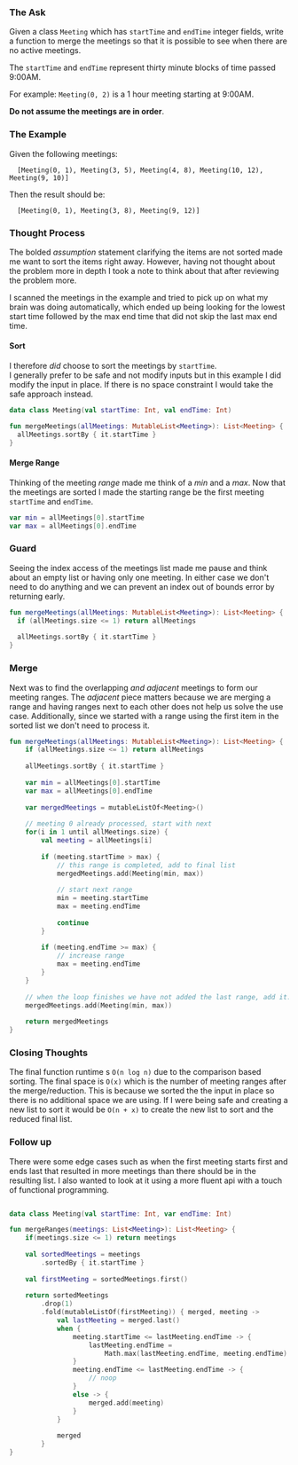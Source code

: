 ### The Ask

Given a class `Meeting` which has `startTime` and `endTime` integer fields, write a function to merge the meetings so that it is
possible to see when there are no active meetings.  

The `startTime` and `endTime` represent thirty minute blocks of time passed 9:00AM.  

For example: `Meeting(0, 2)` is a 1 hour meeting starting at 9:00AM.

**Do not assume the meetings are in order**.

### The Example

Given the following meetings:

```
  [Meeting(0, 1), Meeting(3, 5), Meeting(4, 8), Meeting(10, 12), Meeting(9, 10)]
```

Then the result should be:

```
  [Meeting(0, 1), Meeting(3, 8), Meeting(9, 12)]
```

### Thought Process

The bolded _assumption_ statement clarifying the items are not sorted made me want to sort the items right away. However, having not thought
about the problem more in depth I took a note to think about that after reviewing the problem more.  

I scanned the meetings in the example and tried to pick up on what my brain was doing automatically, which ended up being looking for the lowest 
start time followed by the max end time that did not skip the last max end time. 

#### Sort

I therefore _did_ choose to sort the meetings by `startTime`.  
I generally prefer to be safe and not modify inputs but in this example I did modify the input in place. If there is no space constraint
I would take the safe approach instead.

```kotlin
data class Meeting(val startTime: Int, val endTime: Int)

fun mergeMeetings(allMeetings: MutableList<Meeting>): List<Meeting> {
  allMeetings.sortBy { it.startTime }
}
```

#### Merge Range

Thinking of the meeting _range_ made me think of a _min_ and a _max_. Now that the meetings are sorted I made the starting range be the first meeting
`startTime` and `endTime`.

```kotlin
var min = allMeetings[0].startTime
var max = allMeetings[0].endTime
```

### Guard

Seeing the index access of the meetings list made me pause and think about an empty list or having only one meeting.  In either case we 
don't need to do anything and we can prevent an index out of bounds error by returning early.

```kotlin
fun mergeMeetings(allMeetings: MutableList<Meeting>): List<Meeting> {
  if (allMeetings.size <= 1) return allMeetings
  
  allMeetings.sortBy { it.startTime }
}
```

### Merge

Next was to find the overlapping _and adjacent_ meetings to form our meeting ranges.  The _adjacent_ piece matters because we are merging a range and
having ranges next to each other does not help us solve the use case.  Additionally, since we started with a range using the first item in the sorted
list we don't need to process it.

```kotlin
fun mergeMeetings(allMeetings: MutableList<Meeting>): List<Meeting> {
    if (allMeetings.size <= 1) return allMeetings
  
    allMeetings.sortBy { it.startTime }
    
    var min = allMeetings[0].startTime
    var max = allMeetings[0].endTime
    
    var mergedMeetings = mutableListOf<Meeting>()
    
    // meeting 0 already processed, start with next
    for(i in 1 until allMeetings.size) {
        val meeting = allMeetings[i]
        
        if (meeting.startTime > max) {
            // this range is completed, add to final list
            mergedMeetings.add(Meeting(min, max))
            
            // start next range
            min = meeting.startTime
            max = meeting.endTime
            
            continue
        }
        
        if (meeting.endTime >= max) {
            // increase range
            max = meeting.endTime
        }
    }
    
    // when the loop finishes we have not added the last range, add it.
    mergedMeetings.add(Meeting(min, max))
    
    return mergedMeetings
}
```

### Closing Thoughts

The final function runtime s `O(n log n)` due to the comparison based sorting.  The final space is `O(x)` which is the number of meeting ranges
after the merge/reduction.  This is because we sorted the the input in place so there is no additional space we are using.  If I were being safe and 
creating a new list to sort it would be `O(n + x)` to create the new list to sort and the reduced final list.

### Follow up

There were some edge cases such as when the first meeting starts first and ends last that resulted in more meetings than there should be in the resulting
list. I also wanted to look at it using a more fluent api with a touch of functional programming.

```kotlin

data class Meeting(val startTime: Int, var endTime: Int)

fun mergeRanges(meetings: List<Meeting>): List<Meeting> {
    if(meetings.size <= 1) return meetings
    
    val sortedMeetings = meetings
        .sortedBy { it.startTime }
    
    val firstMeeting = sortedMeetings.first()
    
    return sortedMeetings
        .drop(1)
        .fold(mutableListOf(firstMeeting)) { merged, meeting ->
            val lastMeeting = merged.last()
            when {
                meeting.startTime <= lastMeeting.endTime -> {
                    lastMeeting.endTime = 
                        Math.max(lastMeeting.endTime, meeting.endTime)
                }
                meeting.endTime <= lastMeeting.endTime -> {
                    // noop
                }    
                else -> {
                    merged.add(meeting)
                }
            }
            
            merged
        }
}
```
